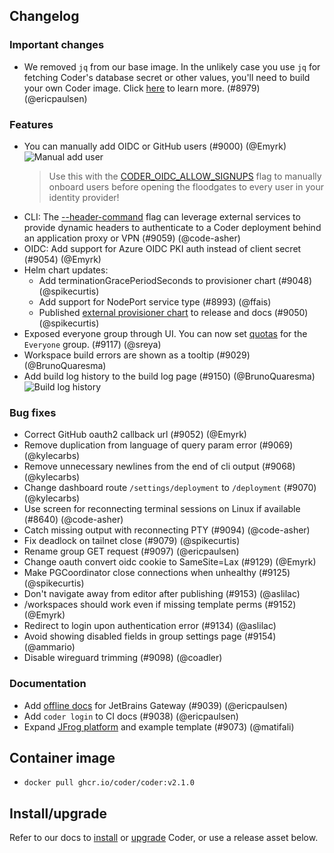 ## Changelog

### Important changes

- We removed `jq` from our base image. In the unlikely case you use `jq` for
  fetching Coder's database secret or other values, you'll need to build your
  own Coder image. Click
  [here](https://gist.github.com/bpmct/05cfb671d1d468ae3be46e93173a02ea) to
  learn more. (#8979) (@ericpaulsen)

### Features

- You can manually add OIDC or GitHub users (#9000) (@Emyrk)
  ![Manual add user](https://user-images.githubusercontent.com/22407953/261455971-adf2707c-93a7-49c6-be5d-2ec177e224b9.png)
  > Use this with the
  > [CODER_OIDC_ALLOW_SIGNUPS](https://coder.com/docs/cli/server#--oidc-allow-signups)
  > flag to manually onboard users before opening the floodgates to every user
  > in your identity provider!
- CLI: The
  [--header-command](https://coder.com/docs/cli#--header-command) flag
  can leverage external services to provide dynamic headers to authenticate to a
  Coder deployment behind an application proxy or VPN (#9059) (@code-asher)
- OIDC: Add support for Azure OIDC PKI auth instead of client secret (#9054)
  (@Emyrk)
- Helm chart updates:
  - Add terminationGracePeriodSeconds to provisioner chart (#9048)
    (@spikecurtis)
  - Add support for NodePort service type (#8993) (@ffais)
  - Published
    [external provisioner chart](https://coder.com/docs/admin/provisioners#example-running-an-external-provisioner-with-helm)
    to release and docs (#9050) (@spikecurtis)
- Exposed everyone group through UI. You can now set
  [quotas](https://coder.com/docs/admin/quotas) for the `Everyone`
  group. (#9117) (@sreya)
- Workspace build errors are shown as a tooltip (#9029) (@BrunoQuaresma)
- Add build log history to the build log page (#9150) (@BrunoQuaresma)
  ![Build log history](https://user-images.githubusercontent.com/22407953/261457020-3fbbb274-1e32-4116-affb-4a5ac271110b.png)

### Bug fixes

- Correct GitHub oauth2 callback url (#9052) (@Emyrk)
- Remove duplication from language of query param error (#9069) (@kylecarbs)
- Remove unnecessary newlines from the end of cli output (#9068) (@kylecarbs)
- Change dashboard route `/settings/deployment` to `/deployment` (#9070)
  (@kylecarbs)
- Use screen for reconnecting terminal sessions on Linux if available (#8640)
  (@code-asher)
- Catch missing output with reconnecting PTY (#9094) (@code-asher)
- Fix deadlock on tailnet close (#9079) (@spikecurtis)
- Rename group GET request (#9097) (@ericpaulsen)
- Change oauth convert oidc cookie to SameSite=Lax (#9129) (@Emyrk)
- Make PGCoordinator close connections when unhealthy (#9125) (@spikecurtis)
- Don't navigate away from editor after publishing (#9153) (@aslilac)
- /workspaces should work even if missing template perms (#9152) (@Emyrk)
- Redirect to login upon authentication error (#9134) (@aslilac)
- Avoid showing disabled fields in group settings page (#9154) (@ammario)
- Disable wireguard trimming (#9098) (@coadler)

### Documentation

- Add
  [offline docs](https://www.jetbrains.com/help/idea/fully-offline-mode.html)
  for JetBrains Gateway (#9039) (@ericpaulsen)
- Add `coder login` to CI docs (#9038) (@ericpaulsen)
- Expand [JFrog platform](https://coder.com/docs/v2/v2.1.0/platforms/jfrog) and
  example template (#9073) (@matifali)

## Container image

- `docker pull ghcr.io/coder/coder:v2.1.0`

## Install/upgrade

Refer to our docs to [install](https://coder.com/docs/install) or
[upgrade](https://coder.com/docs/admin/upgrade) Coder, or use a
release asset below.
